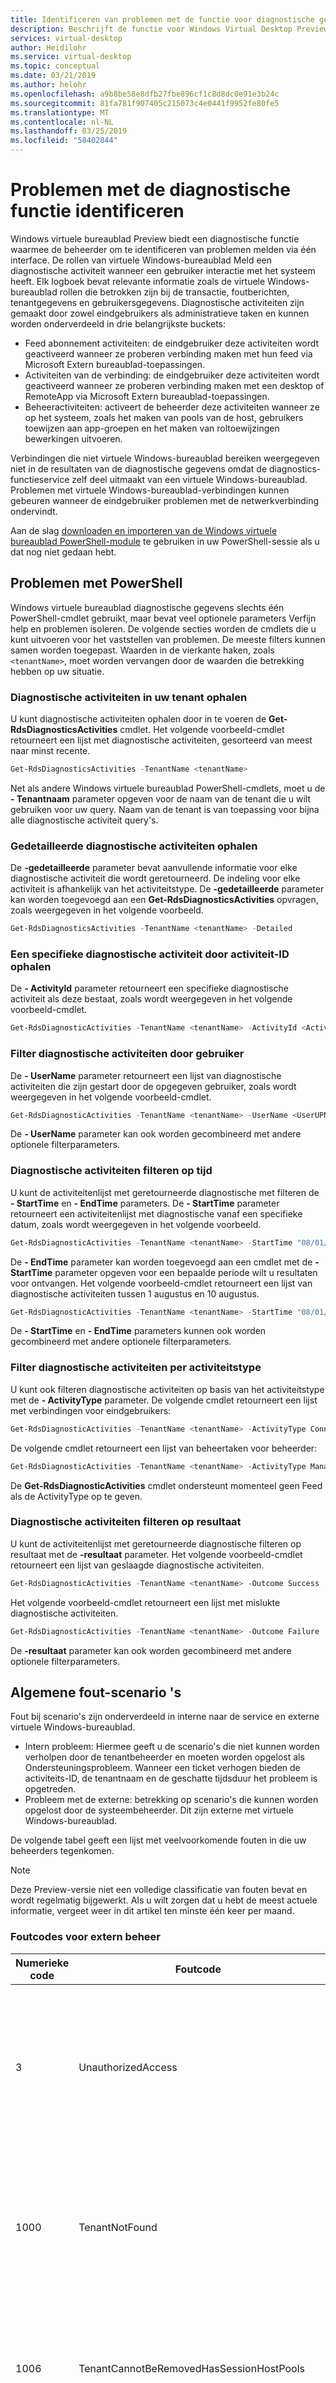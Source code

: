 ```yaml
---
title: Identificeren van problemen met de functie voor diagnostische gegevens over Windows Virtual Desktop Preview - Azure
description: Beschrijft de functie voor Windows Virtual Desktop Preview diagnostische gegevens en het gebruik ervan.
services: virtual-desktop
author: Heidilohr
ms.service: virtual-desktop
ms.topic: conceptual
ms.date: 03/21/2019
ms.author: helohr
ms.openlocfilehash: a9b8be58e8dfb27fbe896cf1c8d8dc0e91e3b24c
ms.sourcegitcommit: 81fa781f907405c215073c4e0441f9952fe80fe5
ms.translationtype: MT
ms.contentlocale: nl-NL
ms.lasthandoff: 03/25/2019
ms.locfileid: "58402844"
---
```

# <a name="identify-issues-with-the-diagnostics-feature"></a>Problemen met de diagnostische functie identificeren

Windows virtuele bureaublad Preview biedt een diagnostische functie waarmee de beheerder om te identificeren van problemen melden via één interface. De rollen van virtuele Windows-bureaublad Meld een diagnostische activiteit wanneer een gebruiker interactie met het systeem heeft. Elk logboek bevat relevante informatie zoals de virtuele Windows-bureaublad rollen die betrokken zijn bij de transactie, foutberichten, tenantgegevens en gebruikersgegevens. Diagnostische activiteiten zijn gemaakt door zowel eindgebruikers als administratieve taken en kunnen worden onderverdeeld in drie belangrijkste buckets:

* Feed abonnement activiteiten: de eindgebruiker deze activiteiten wordt geactiveerd wanneer ze proberen verbinding maken met hun feed via Microsoft Extern bureaublad-toepassingen.
* Activiteiten van de verbinding: de eindgebruiker deze activiteiten wordt geactiveerd wanneer ze proberen verbinding maken met een desktop of RemoteApp via Microsoft Extern bureaublad-toepassingen.
* Beheeractiviteiten: activeert de beheerder deze activiteiten wanneer ze op het systeem, zoals het maken van pools van de host, gebruikers toewijzen aan app-groepen en het maken van roltoewijzingen bewerkingen uitvoeren.
  
Verbindingen die niet virtuele Windows-bureaublad bereiken weergegeven niet in de resultaten van de diagnostische gegevens omdat de diagnostics-functieservice zelf deel uitmaakt van een virtuele Windows-bureaublad. Problemen met virtuele Windows-bureaublad-verbindingen kunnen gebeuren wanneer de eindgebruiker problemen met de netwerkverbinding ondervindt.

Aan de slag [downloaden en importeren van de Windows virtuele bureaublad PowerShell-module](https://docs.microsoft.com/powershell/windows-virtual-desktop/overview) te gebruiken in uw PowerShell-sessie als u dat nog niet gedaan hebt.

## <a name="diagnose-issues-with-powershell"></a>Problemen met PowerShell

Windows virtuele bureaublad diagnostische gegevens slechts één PowerShell-cmdlet gebruikt, maar bevat veel optionele parameters Verfijn help en problemen isoleren. De volgende secties worden de cmdlets die u kunt uitvoeren voor het vaststellen van problemen. De meeste filters kunnen samen worden toegepast. Waarden in de vierkante haken, zoals `<tenantName>`, moet worden vervangen door de waarden die betrekking hebben op uw situatie.

### <a name="retrieve-diagnostic-activities-in-your-tenant"></a>Diagnostische activiteiten in uw tenant ophalen

U kunt diagnostische activiteiten ophalen door in te voeren de **Get-RdsDiagnosticsActivities** cmdlet. Het volgende voorbeeld-cmdlet retourneert een lijst met diagnostische activiteiten, gesorteerd van meest naar minst recente.

```powershell
Get-RdsDiagnosticsActivities -TenantName <tenantName>
```

Net als andere Windows virtuele bureaublad PowerShell-cmdlets, moet u de **- Tenantnaam** parameter opgeven voor de naam van de tenant die u wilt gebruiken voor uw query. Naam van de tenant is van toepassing voor bijna alle diagnostische activiteit query's.

### <a name="retrieve-detailed-diagnostic-activities"></a>Gedetailleerde diagnostische activiteiten ophalen

De **-gedetailleerde** parameter bevat aanvullende informatie voor elke diagnostische activiteit die wordt geretourneerd. De indeling voor elke activiteit is afhankelijk van het activiteitstype. De **-gedetailleerde** parameter kan worden toegevoegd aan een **Get-RdsDiagnosticsActivities** opvragen, zoals weergegeven in het volgende voorbeeld.

```powershell
Get-RdsDiagnosticsActivities -TenantName <tenantName> -Detailed
```

### <a name="retrieve-a-specific-diagnostic-activity-by-activity-id"></a>Een specifieke diagnostische activiteit door activiteit-ID ophalen

De **- ActivityId** parameter retourneert een specifieke diagnostische activiteit als deze bestaat, zoals wordt weergegeven in het volgende voorbeeld-cmdlet.

```powershell
Get-RdsDiagnosticActivities -TenantName <tenantName> -ActivityId <ActivityIdGuid>
```

### <a name="filter-diagnostic-activities-by-user"></a>Filter diagnostische activiteiten door gebruiker

De **- UserName** parameter retourneert een lijst van diagnostische activiteiten die zijn gestart door de opgegeven gebruiker, zoals wordt weergegeven in het volgende voorbeeld-cmdlet.

```powershell
Get-RdsDiagnosticActivities -TenantName <tenantName> -UserName <UserUPN>
```

De **- UserName** parameter kan ook worden gecombineerd met andere optionele filterparameters.

### <a name="filter-diagnostic-activities-by-time"></a>Diagnostische activiteiten filteren op tijd

U kunt de activiteitenlijst met geretourneerde diagnostische met filteren de **- StartTime** en **- EndTime** parameters. De **- StartTime** parameter retourneert een activiteitenlijst met diagnostische vanaf een specifieke datum, zoals wordt weergegeven in het volgende voorbeeld.

```powershell
Get-RdsDiagnosticActivities -TenantName <tenantName> -StartTime "08/01/2018"
```

De **- EndTime** parameter kan worden toegevoegd aan een cmdlet met de **- StartTime** parameter opgeven voor een bepaalde periode wilt u resultaten voor ontvangen. Het volgende voorbeeld-cmdlet retourneert een lijst van diagnostische activiteiten tussen 1 augustus en 10 augustus.

```powershell
Get-RdsDiagnosticActivities -TenantName <tenantName> -StartTime "08/01/2018" -EndTime "08/10/2018"
```

De **- StartTime** en **- EndTime** parameters kunnen ook worden gecombineerd met andere optionele filterparameters.

### <a name="filter-diagnostic-activities-by-activity-type"></a>Filter diagnostische activiteiten per activiteitstype

U kunt ook filteren diagnostische activiteiten op basis van het activiteitstype met de **- ActivityType** parameter. De volgende cmdlet retourneert een lijst met verbindingen voor eindgebruikers:

```powershell
Get-RdsDiagnosticActivities -TenantName <tenantName> -ActivityType Connection
```

De volgende cmdlet retourneert een lijst van beheertaken voor beheerder:

```powershell
Get-RdsDiagnosticActivities -TenantName <tenantName> -ActivityType Management
```

De **Get-RdsDiagnosticActivities** cmdlet ondersteunt momenteel geen Feed als de ActivityType op te geven.

### <a name="filter-diagnostic-activities-by-outcome"></a>Diagnostische activiteiten filteren op resultaat

U kunt de activiteitenlijst met geretourneerde diagnostische filteren op resultaat met de **-resultaat** parameter. Het volgende voorbeeld-cmdlet retourneert een lijst van geslaagde diagnostische activiteiten.

```powershell
Get-RdsDiagnosticActivities -TenantName <tenantName> -Outcome Success
```

Het volgende voorbeeld-cmdlet retourneert een lijst met mislukte diagnostische activiteiten.

```powershell
Get-RdsDiagnosticActivities -TenantName <tenantName> -Outcome Failure
```

De **-resultaat** parameter kan ook worden gecombineerd met andere optionele filterparameters.

## <a name="common-error-scenarios"></a>Algemene fout-scenario 's

Fout bij scenario's zijn onderverdeeld in interne naar de service en externe virtuele Windows-bureaublad.

* Intern probleem: Hiermee geeft u de scenario's die niet kunnen worden verholpen door de tenantbeheerder en moeten worden opgelost als Ondersteuningsprobleem. Wanneer een ticket verhogen bieden de activiteits-ID, de tenantnaam en de geschatte tijdsduur het probleem is opgetreden.
* Probleem met de externe: betrekking op scenario's die kunnen worden opgelost door de systeembeheerder. Dit zijn externe met virtuele Windows-bureaublad.

De volgende tabel geeft een lijst met veelvoorkomende fouten in die uw beheerders tegenkomen.

>[!NOTE]
>Deze Preview-versie niet een volledige classificatie van fouten bevat en wordt regelmatig bijgewerkt. Als u wilt zorgen dat u hebt de meest actuele informatie, vergeet weer in dit artikel ten minste één keer per maand.

### <a name="external-management-error-codes"></a>Foutcodes voor extern beheer

|Numerieke code|Foutcode|Voorgestelde oplossing|
|---|---|---|
|3|UnauthorizedAccess|De gebruiker die probeert uit te voeren van de administratieve PowerShell-cmdlet beschikt niet over machtigingen om dit te doen of hun gebruikersnaam een typefout gemaakt.|
|1000|TenantNotFound|De naam van de tenant die u hebt ingevoerd komt niet overeen met alle bestaande tenants. Controleer de naam van de tenant voor typfouten en probeer het opnieuw.|
|1006|TenantCannotBeRemovedHasSessionHostPools|U kunt een tenant niet verwijderen omdat lang deze objecten bevat. Verwijder eerst de session host-adresgroepen en probeer het opnieuw.|
|2000|HostPoolNotFound|De hostnaam van de groep van toepassingen die u hebt ingevoerd komt niet overeen met een bestaande host-adresgroepen. Controleer de hostnaam van de groep van toepassingen voor typfouten en probeer het opnieuw.|
|2005|HostPoolCannotBeRemovedHasApplicationGroups|U kunt een host-groep niet verwijderen zolang deze objecten bevat. Verwijder eerst alle app-groepen in de groep host.|
|2004|HostPoolCannotBeRemovedHasSessionHosts|Verwijder alle sessies hosts de session host-groep eerst voordat verwijderen.|
|5001|SessionHostNotFound|De host van de sessie die u hebt opgevraagd, is mogelijk offline. Controleer de status van de host-pool.|
|5008|SessionHostUserSessionsExist |U moet alle gebruikers op de host van de sessie afmelden voordat uw beoogde management-activiteit wordt uitgevoerd.|
|6000|AppGroupNotFound|De naam van de app die u hebt ingevoerd komt niet overeen met een bestaande app-groepen. Controleer de naam van de app voor typfouten en probeer het opnieuw.|
|6022|RemoteAppNotFound|De RemoteApp-naam die u hebt ingevoerd komt niet overeen met alle RemoteApps. RemoteApp-naam voor typfouten van de beoordeling en probeer het opnieuw.|
|6010|PublishedItemsExist|De naam van de resource die u probeert te publiceren is hetzelfde als een resource die al bestaat. Wijzig de resourcenaam van de en probeer het opnieuw.|
|7002|NameNotValidWhiteSpace|Gebruik geen witruimte in de naam.|
|8000|InvalidAuthorizationRoleScope|De naam van de rol die u hebt ingevoerd komt niet overeen met de rolnamen van alle bestaande. Controleer de naam van de rol voor typfouten en probeer het opnieuw. |
|8001|UserNotFound |De naam van de gebruiker die u hebt ingevoerd komt niet overeen met de gebruikersnamen van een bestaande. Controleer de naam voor typfouten en probeer het opnieuw.|
|8005|UserNotFoundInAAD |De naam van de gebruiker die u hebt ingevoerd komt niet overeen met de gebruikersnamen van een bestaande. Controleer de naam voor typfouten en probeer het opnieuw.|
|8008|TenantConsentRequired|Volg de instructies [hier](tenant-setup-azure-active-directory.md#grant-azure-active-directory-permissions-to-the-windows-virtual-desktop-preview-service) voor toestemming van uw tenant.|

### <a name="external-connection-error-codes"></a>Foutcodes voor externe verbinding

|Numerieke code|Foutcode|Voorgestelde oplossing|
|---|---|---|
|-2147467259|ConnectionFailedAdTrustedRelationshipFailure|Host van de sessie is niet correct toegevoegd aan de Active Directory.|
|-2146233088|ConnectionFailedUserHasValidSessionButRdshIsUnhealthy|De verbindingen is mislukt omdat de host niet beschikbaar is. Controleer de status van de sessiehost.|
|-2146233088|ConnectionFailedClientDisconnect|Als u deze fout vaak ziet, zorg er dan voor dat de computer van de gebruiker is verbonden met het netwerk.|
|-2146233088|ConnectionFailedNoHealthyRdshAvailable|De sessie die de host de gebruiker heeft geprobeerd verbinding maken met is niet in orde. Fouten opsporen in de virtuele machine.|
|-2146233088|ConnectionFailedUserNotAuthorized|De gebruiker is niet gemachtigd voor toegang tot de gepubliceerde app of het bureaublad. Nadat de beheerder verwijderd gepubliceerde bronnen mogelijk de fout weergegeven. Vraag de gebruiker om te vernieuwen van de feed in de extern bureaublad-toepassing.|
|2|FileNotFound|De toepassing die de gebruiker toegang probeert te krijgen is niet juist geïnstalleerd of ingesteld op een onjuist pad.|
|3|InvalidCredentials|De gebruikersnaam of het wachtwoord van de gebruiker heeft ingevoerd komt niet overeen met alle bestaande gebruikersnamen of wachtwoorden. Controleer de referenties voor typfouten en probeer het opnieuw.|
|8|ConnectionBroken|De verbinding tussen Client en de Gateway of de Server verwijderd. Er is geen actie nodig, tenzij het onverwachts gebeurt.|
|14|UnexpectedNetworkDisconnect|De verbinding met het netwerk is verwijderd. Vraag de gebruiker opnieuw verbinding te maken.|
|24|ReverseConnectFailed|De virtuele machine van de host heeft geen directe verbinding met extern bureaublad-Gateway. Zorg ervoor dat het Gateway-IP-adres kan worden omgezet.|

## <a name="next-steps"></a>Volgende stappen

Zie voor meer informatie over rollen binnen virtuele Windows-bureaublad, [Windows Virtual Desktop Preview-omgeving](environment-setup.md).

Zie voor een lijst met beschikbare PowerShell-cmdlets voor virtuele Windows-bureaublad de [PowerShell-referentie](/powershell/windows-virtual-desktop/overview).